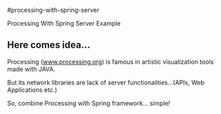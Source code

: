 #processing-with-spring-server

Processing With Spring Server Example

## Here comes idea...

Processing (www.processing.org) is famous in artistic visualization tools made with JAVA.

But its network libraries are lack of server functionalities...(APIs, Web Applications etc.)

So, combine Processing with Spring framework... simple!


